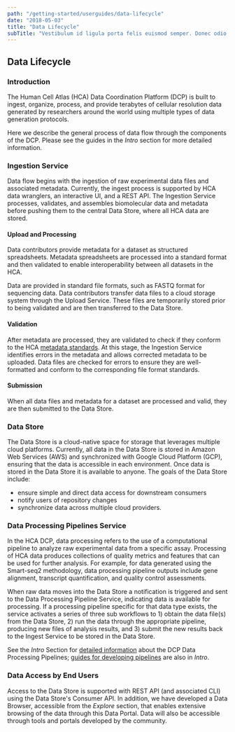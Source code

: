 ```yaml
---
path: "/getting-started/userguides/data-lifecycle"
date: "2018-05-03"
title: "Data Lifecycle"
subTitle: "Vestibulum id ligula porta felis euismod semper. Donec odio dui."
---
```


## Data Lifecycle

### Introduction

The Human Cell Atlas (HCA) Data Coordination Platform (DCP) is built to ingest, organize, process, and provide terabytes of cellular resolution data generated by researchers around the world using multiple types of data generation protocols.

Here we describe the general process of data flow through the components of the DCP. Please see the guides in the *Intro* section for more detailed information.

### Ingestion Service

Data flow begins with the ingestion of raw experimental data files and associated metadata. Currently, the ingest process is supported by HCA data wranglers, an interactive UI, and a REST API. The Ingestion Service processes, validates, and assembles biomolecular data and metadata before pushing them to the central Data Store, where all HCA data are stored. 

#### Upload and Processing

Data contributors provide metadata for a dataset as structured spreadsheets. Metadata spreadsheets are processed into a standard format and then validated to enable interoperability between all datasets in the HCA.

Data are provided in standard file formats, such as FASTQ format for sequencing data. Data contributors transfer data files to a cloud storage system through the Upload Service. These files are temporarily stored prior to being validated and are then transferred to the Data Store.

#### Validation

After metadata are processed, they are validated to check if they conform to the HCA [metadata standards](/metadata/structure). At this stage, the Ingestion Service identifies errors in the metadata and allows corrected metadata to be uploaded. Data files are checked for errors to ensure they are well-formatted and conform to the corresponding file format standards.

#### Submission

When all data files and metadata for a dataset are processed and valid, they are then submitted to the Data Store.

### Data Store

The Data Store is a cloud-native space for storage that leverages multiple cloud platforms. Currently, all data in the Data Store is stored in Amazon Web Services (AWS) and synchronized with Google Cloud Platform (GCP), ensuring that the data is accessible in each environment. Once data is stored in the Data Store it is available to anyone. The goals of the Data Store include:

* ensure simple and direct data access for downstream consumers
* notify users of repository changes
* synchronize data across multiple cloud providers.


### Data Processing Pipelines Service

In the HCA DCP, data processing refers to the use of a computational pipeline to analyze raw experimental data from a specific assay. Processing of HCA data produces collections of quality metrics and features that can be used for further analysis. For example, for data generated using the Smart-seq2 methodology, data processing pipeline outputs include gene alignment, transcript quantification, and quality control assessments.

When raw data moves into the Data Store a notification is triggered and sent to the Data Processing Pipeline Service, indicating data is available for processing. If a processing pipeline specific for that data type exists, the service activates a series of three sub workflows to 1) obtain the data file(s) from the Data Store, 2) run the data through the appropriate pipeline, producing new files of analysis results, and 3) submit the new results back to the Ingest Service to be stored in the Data Store.

See the *Intro* Section for [detailed information](/pipelines/hca-pipelines/data-processing-pipelines/overview-of-data-processing-pipelines-user-guides/) about the DCP Data Processing Pipelines; [guides for developing pipelines](/pipelines/community-pipelines/processing-pipelines/overview-pipeline-processing-development-guides) are also in *Intro*.

### Data Access by End Users
Access to the Data Store is supported with REST API (and associated CLI) using the Data Store's Consumer API. In addition, we have developed a Data Browser, accessible from the *Explore* section, that enables extensive browsing of the data through this Data Portal. Data will also be accessible through tools and portals developed by the community.


